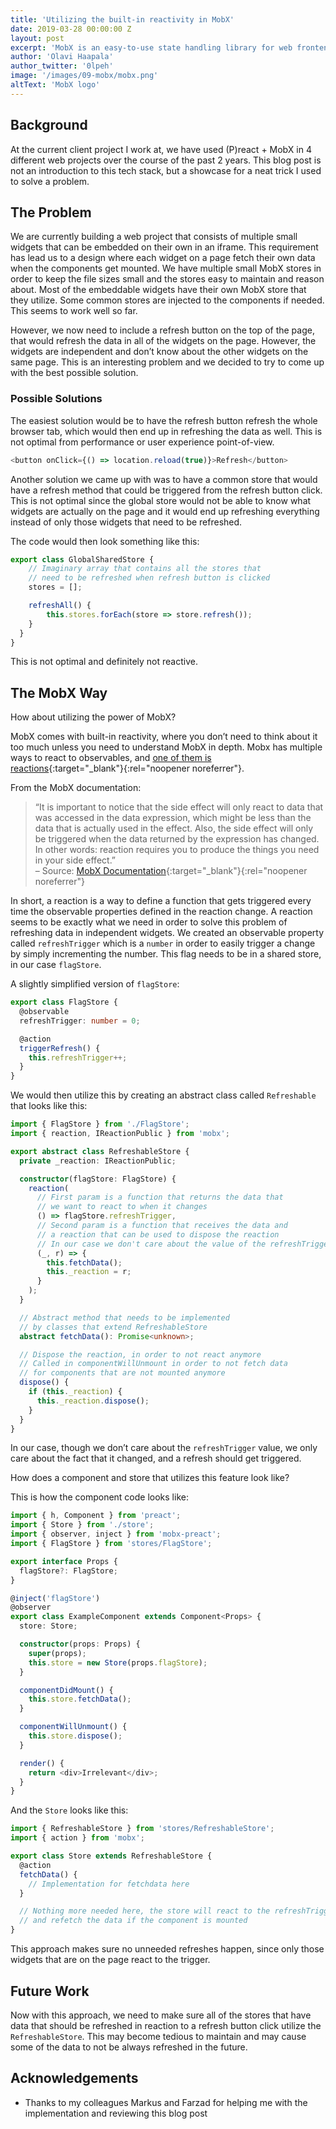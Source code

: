 ```yaml
---
title: 'Utilizing the built-in reactivity in MobX'
date: 2019-03-28 00:00:00 Z
layout: post
excerpt: 'MobX is an easy-to-use state handling library for web frontend projects, but it also ccomes with powerful features built-in. This blog post show cases using reactions.'
author: 'Olavi Haapala'
author_twitter: '0lpeh'
image: '/images/09-mobx/mobx.png'
altText: 'MobX logo'
---
```


## Background

At the current client project I work at, we have used (P)react + MobX in 4 different web projects over the course of the past 2 years. This blog post is not an introduction to this tech stack, but a showcase for a neat trick I used to solve a problem.

## The Problem

We are currently building a web project that consists of multiple small widgets that can be embedded on their own in an iframe. This requirement has lead us to a design where each widget on a page fetch their own data when the components get mounted. We have multiple small MobX stores in order to keep the file sizes small and the stores easy to maintain and reason about. Most of the embeddable widgets have their own MobX store that they utilize. Some common stores are injected to the components if needed. This seems to work well so far.

However, we now need to include a refresh button on the top of the page, that would refresh the data in all of the widgets on the page. However, the widgets are independent and don’t know about the other widgets on the same page. This is an interesting problem and we decided to try to come up with the best possible solution.

### Possible Solutions

The easiest solution would be to have the refresh button refresh the whole browser tab, which would then end up in refreshing the data as well. This is not optimal from performance or user experience point-of-view.

```ts
<button onClick={() => location.reload(true)}>Refresh</button>
```

Another solution we came up with was to have a common store that would have a refresh method that could be triggered from the refresh button click. This is not optimal since the global store would not be able to know what widgets are actually on the page and it would end up refreshing everything instead of only those widgets that need to be refreshed.

The code would then look something like this:

```ts
export class GlobalSharedStore {
    // Imaginary array that contains all the stores that
    // need to be refreshed when refresh button is clicked
    stores = [];

    refreshAll() {
        this.stores.forEach(store => store.refresh());
    }
  }
}
```

This is not optimal and definitely not reactive.

## The MobX Way

How about utilizing the power of MobX?

MobX comes with built-in reactivity, where you don’t need to think about it too much unless you need to understand MobX in depth. Mobx has multiple ways to react to observables, and [one of them is reactions](https://mobx.js.org/refguide/reaction.html){:target="\_blank"}{:rel="noopener noreferrer"}.

From the MobX documentation:

> “It is important to notice that the side effect will only react to data that was accessed in the data expression, which might be less than the data that is actually used in the effect. Also, the side effect will only be triggered when the data returned by the expression has changed. In other words: reaction requires you to produce the things you need in your side effect.” <br/>
> – Source: [MobX Documentation](https://mobx.js.org/refguide/reaction.html){:target="\_blank"}{:rel="noopener noreferrer"}

In short, a reaction is a way to define a function that gets triggered every time the observable properties defined in the reaction change. A reaction seems to be exactly what we need in order to solve this problem of refreshing data in independent widgets. We created an observable property called `refreshTrigger` which is a `number` in order to easily trigger a change by simply incrementing the number. This flag needs to be in a shared store, in our case `flagStore`.

A slightly simplified version of `flagStore`:

```ts
export class FlagStore {
  @observable
  refreshTrigger: number = 0;

  @action
  triggerRefresh() {
    this.refreshTrigger++;
  }
}
```

We would then utilize this by creating an abstract class called `Refreshable` that looks like this:

```ts
import { FlagStore } from './FlagStore';
import { reaction, IReactionPublic } from 'mobx';

export abstract class RefreshableStore {
  private _reaction: IReactionPublic;

  constructor(flagStore: FlagStore) {
    reaction(
      // First param is a function that returns the data that
      // we want to react to when it changes
      () => flagStore.refreshTrigger,
      // Second param is a function that receives the data and
      // a reaction that can be used to dispose the reaction
      // In our case we don't care about the value of the refreshTrigger
      (_, r) => {
        this.fetchData();
        this._reaction = r;
      }
    );
  }

  // Abstract method that needs to be implemented
  // by classes that extend RefreshableStore
  abstract fetchData(): Promise<unknown>;

  // Dispose the reaction, in order to not react anymore
  // Called in componentWillUnmount in order to not fetch data
  // for components that are not mounted anymore
  dispose() {
    if (this._reaction) {
      this._reaction.dispose();
    }
  }
}
```

In our case, though we don’t care about the `refreshTrigger` value, we only care about the fact that it changed, and a refresh should get triggered.

How does a component and store that utilizes this feature look like?

This is how the component code looks like:

```ts
import { h, Component } from 'preact';
import { Store } from './store';
import { observer, inject } from 'mobx-preact';
import { FlagStore } from 'stores/FlagStore';

export interface Props {
  flagStore?: FlagStore;
}

@inject('flagStore')
@observer
export class ExampleComponent extends Component<Props> {
  store: Store;

  constructor(props: Props) {
    super(props);
    this.store = new Store(props.flagStore);
  }

  componentDidMount() {
    this.store.fetchData();
  }

  componentWillUnmount() {
    this.store.dispose();
  }

  render() {
    return <div>Irrelevant</div>;
  }
}
```

And the `Store` looks like this:

```ts
import { RefreshableStore } from 'stores/RefreshableStore';
import { action } from 'mobx';

export class Store extends RefreshableStore {
  @action
  fetchData() {
    // Implementation for fetchdata here
  }

  // Nothing more needed here, the store will react to the refreshTrigger
  // and refetch the data if the component is mounted
}
```

This approach makes sure no unneeded refreshes happen, since only those widgets that are on the page react to the trigger.

## Future Work

Now with this approach, we need to make sure all of the stores that have data that should be refreshed in reaction to a refresh button click utilize the `RefreshableStore`.
This may become tedious to maintain and may cause some of the data to not be always refreshed in the future.

## Acknowledgements

- Thanks to my colleagues Markus and Farzad for helping me with the implementation and reviewing this blog post
